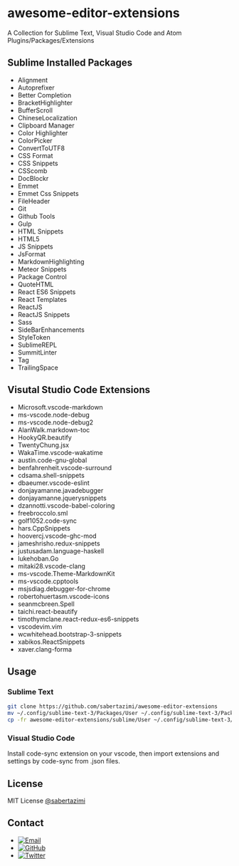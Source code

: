 # awesome-editor-extensions

A Collection for Sublime Text, Visual Studio Code and Atom Plugins/Packages/Extensions

## Sublime Installed Packages

-   Alignment
-   Autoprefixer
-   Better Completion
-   BracketHighlighter
-   BufferScroll
-   ChineseLocalization
-   Clipboard Manager
-   Color Highlighter
-   ColorPicker
-   ConvertToUTF8
-   CSS Format
-   CSS Snippets
-   CSScomb
-   DocBlockr
-   Emmet
-   Emmet Css Snippets
-   FileHeader
-   Git
-   Github Tools
-   Gulp
-   HTML Snippets
-   HTML5
-   JS Snippets
-   JsFormat
-   MarkdownHighlighting
-   Meteor Snippets
-   Package Control
-   QuoteHTML
-   React ES6 Snippets
-   React Templates
-   ReactJS
-   ReactJS Snippets
-   Sass
-   SideBarEnhancements
-   StyleToken
-   SublimeREPL
-   SummitLinter
-   Tag
-   TrailingSpace

## Visutal Studio Code Extensions

*   Microsoft.vscode-markdown
*   ms-vscode.node-debug
*   ms-vscode.node-debug2
*   AlanWalk.markdown-toc
*   HookyQR.beautify
*   TwentyChung.jsx
*   WakaTime.vscode-wakatime
*   austin.code-gnu-global
*   benfahrenheit.vscode-surround
*   cdsama.shell-snippets
*   dbaeumer.vscode-eslint
*   donjayamanne.javadebugger
*   donjayamanne.jquerysnippets
*   dzannotti.vscode-babel-coloring
*   freebroccolo.sml
*   golf1052.code-sync
*   hars.CppSnippets
*   hoovercj.vscode-ghc-mod
*   jameshrisho.redux-snippets
*   justusadam.language-haskell
*   lukehoban.Go
*   mitaki28.vscode-clang
*   ms-vscode.Theme-MarkdownKit
*   ms-vscode.cpptools
*   msjsdiag.debugger-for-chrome
*   robertohuertasm.vscode-icons
*   seanmcbreen.Spell
*   taichi.react-beautify
*   timothymclane.react-redux-es6-snippets
*   vscodevim.vim
*   wcwhitehead.bootstrap-3-snippets
*   xabikos.ReactSnippets
*   xaver.clang-forma

## Usage

### Sublime Text

```sh
git clone https://github.com/sabertazimi/awesome-editor-extensions
mv ~/.config/sublime-text-3/Packages/User ~/.config/sublime-text-3/Packages/User.bk
cp -fr awesome-editor-extensions/sublime/User ~/.config/sublime-text-3/Packages/
```

### Visual Studio Code

Install code-sync extension on your vscode, then import extensions and settings by code-sync from .json files.

## License

MIT License [@sabertazimi](https://github.com/sabertazimi)

## Contact

-   [![Email](https://img.shields.io/badge/mailto-sabertazimi-brightgreen.svg?style=flat-square)](mailto:sabertazimi@gmail.com)
-   [![GitHub](https://img.shields.io/badge/contact-github-000000.svg?style=flat-square)](https://github.com/sabertazimi)
-   [![Twitter](https://img.shields.io/badge/contact-twitter-blue.svg?style=flat-square)](https://twitter.com/sabertazimi)



